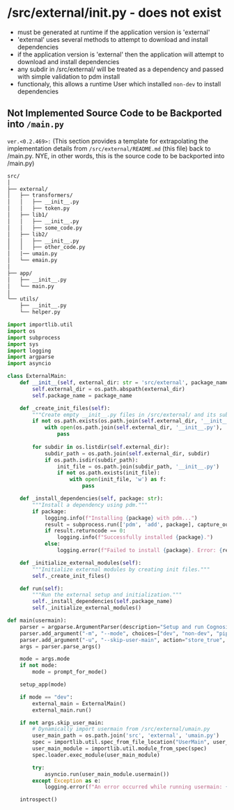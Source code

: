 # /src/external/__init__.py - does not exist

 - must be generated at runtime if the application version is 'external'
 - 'external' uses several methods to attempt to download and install dependencies
 - if the application version is 'external' then the application will attempt to download and install dependencies
 - any subdir in /src/external/ will be treated as a dependency and passed with simple validation to pdm install
 - functionaly, this allows a runtime User which installed `non-dev` to install dependencies


## Not Implemented Source Code to be Backported into `/main.py`

`ver.<0.2.469>:` (This section provides a template for extrapolating the implementation details from `/src/external/README.md` (this file) back to /main.py. NYE, in other words, this is the source code to be backported into /main.py)

```markdown
src/
│
├── external/
│   ├── transformers/
│   │   ├── __init__.py
│   │   ├── token.py
│   ├── lib1/
│   │   ├── __init__.py
│   │   ├── some_code.py
│   ├── lib2/
│   │   ├── __init__.py
│   │   ├── other_code.py
│   |── umain.py
│   └── emain.py
│
├── app/
│   ├── __init__.py
│   └── main.py
│
└── utils/
    ├── __init__.py
    └── helper.py
```

```python
import importlib.util
import os
import subprocess
import sys
import logging
import argparse
import asyncio

class ExternalMain:
    def __init__(self, external_dir: str = 'src/external', package_name: str = 'transformers'):
        self.external_dir = os.path.abspath(external_dir)
        self.package_name = package_name

    def _create_init_files(self):
        """Create empty __init__.py files in /src/external/ and its subdirectories if they don't exist."""
        if not os.path.exists(os.path.join(self.external_dir, '__init__.py')):
            with open(os.path.join(self.external_dir, '__init__.py'), 'w') as f:
                pass
        
        for subdir in os.listdir(self.external_dir):
            subdir_path = os.path.join(self.external_dir, subdir)
            if os.path.isdir(subdir_path):
                init_file = os.path.join(subdir_path, '__init__.py')
                if not os.path.exists(init_file):
                    with open(init_file, 'w') as f:
                        pass

    def _install_dependencies(self, package: str):
        """Install a dependency using pdm."""
        if package:
            logging.info(f"Installing {package} with pdm...")
            result = subprocess.run(['pdm', 'add', package], capture_output=True, text=True)
            if result.returncode == 0:
                logging.info(f"Successfully installed {package}.")
            else:
                logging.error(f"Failed to install {package}. Error: {result.stderr}")

    def _initialize_external_modules(self):
        """Initialize external modules by creating init files."""
        self._create_init_files()

    def run(self):
        """Run the external setup and initialization."""
        self._install_dependencies(self.package_name)
        self._initialize_external_modules()

def main(usermain):
    parser = argparse.ArgumentParser(description="Setup and run Cognosis project")
    parser.add_argument("-m", "--mode", choices=["dev", "non-dev", "pip"], help="Setup mode: 'dev', 'non-dev' or 'pip'")
    parser.add_argument("-u", "--skip-user-main", action="store_true", help="Skip running the user-defined main function")
    args = parser.parse_args()

    mode = args.mode
    if not mode:
        mode = prompt_for_mode()

    setup_app(mode)

    if mode == "dev":
        external_main = ExternalMain()
        external_main.run()

    if not args.skip_user_main:
        # Dynamically import usermain from /src/external/umain.py
        user_main_path = os.path.join('src', 'external', 'umain.py')
        spec = importlib.util.spec_from_file_location("UserMain", user_main_path)
        user_main_module = importlib.util.module_from_spec(spec)
        spec.loader.exec_module(user_main_module)

        try:
            asyncio.run(user_main_module.usermain())
        except Exception as e:
            logging.error(f"An error occurred while running usermain: {str(e)}", exc_info=True)

    introspect()
```